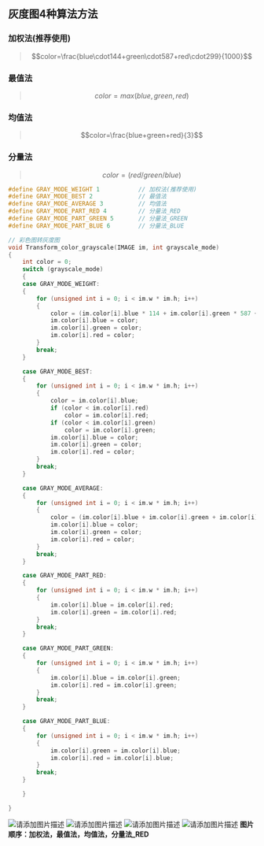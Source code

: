 ## 灰度图4种算法方法
### 加权法(推荐使用)
>$$color=\frac{blue\cdot144+green\cdot587+red\cdot299}{1000}$$
### 最值法
>$$color=max(blue,green,red)$$
### 均值法
>$$color=\frac{blue+green+red}{3}$$
### 分量法
>$$color=(red/green/blue)$$

```c
#define GRAY_MODE_WEIGHT 1           // 加权法(推荐使用)
#define GRAY_MODE_BEST 2             // 最值法
#define GRAY_MODE_AVERAGE 3          // 均值法
#define GRAY_MODE_PART_RED 4         // 分量法_RED
#define GRAY_MODE_PART_GREEN 5       // 分量法_GREEN
#define GRAY_MODE_PART_BLUE 6        // 分量法_BLUE

// 彩色图转灰度图
void Transform_color_grayscale(IMAGE im, int grayscale_mode)
{
    int color = 0;
    switch (grayscale_mode)
    {
    case GRAY_MODE_WEIGHT:
    {
        for (unsigned int i = 0; i < im.w * im.h; i++)
        {
            color = (im.color[i].blue * 114 + im.color[i].green * 587 + im.color[i].red * 299) / 1000;
            im.color[i].blue = color;
            im.color[i].green = color;
            im.color[i].red = color;
        }
        break;
    }

    case GRAY_MODE_BEST:
    {
        for (unsigned int i = 0; i < im.w * im.h; i++)
        {
            color = im.color[i].blue;
            if (color < im.color[i].red)
                color = im.color[i].red;
            if (color < im.color[i].green)
                color = im.color[i].green;
            im.color[i].blue = color;
            im.color[i].green = color;
            im.color[i].red = color;
        }
        break;
    }

    case GRAY_MODE_AVERAGE:
    {
        for (unsigned int i = 0; i < im.w * im.h; i++)
        {
            color = (im.color[i].blue + im.color[i].green + im.color[i].red) / 3;
            im.color[i].blue = color;
            im.color[i].green = color;
            im.color[i].red = color;
        }
        break;
    }

    case GRAY_MODE_PART_RED:
    {
        for (unsigned int i = 0; i < im.w * im.h; i++)
        {
            im.color[i].blue = im.color[i].red;
            im.color[i].green = im.color[i].red;
        }
        break;
    }

    case GRAY_MODE_PART_GREEN:
    {
        for (unsigned int i = 0; i < im.w * im.h; i++)
        {
            im.color[i].blue = im.color[i].green;
            im.color[i].red = im.color[i].green;
        }
        break;
    }

    case GRAY_MODE_PART_BLUE:
    {
        for (unsigned int i = 0; i < im.w * im.h; i++)
        {
            im.color[i].green = im.color[i].blue;
            im.color[i].red = im.color[i].blue;
        }
        break;
    }

    }

}
```
![请添加图片描述](https://img-blog.csdnimg.cn/8b4af440b90b4a2593abdf439842309e.bmp?x-oss-process=image/watermark,type_ZHJvaWRzYW5zZmFsbGJhY2s,shadow_50,text_Q1NETiBA5aKo5bCYX01P,size_12,color_FFFFFF,t_70,g_se,x_16)
![请添加图片描述](https://img-blog.csdnimg.cn/438009844d8842a69b24e5ff2cb08188.bmp?x-oss-process=image/watermark,type_ZHJvaWRzYW5zZmFsbGJhY2s,shadow_50,text_Q1NETiBA5aKo5bCYX01P,size_12,color_FFFFFF,t_70,g_se,x_16)
![请添加图片描述](https://img-blog.csdnimg.cn/4528184df1844236b7e0bcb3d430d619.bmp?x-oss-process=image/watermark,type_ZHJvaWRzYW5zZmFsbGJhY2s,shadow_50,text_Q1NETiBA5aKo5bCYX01P,size_12,color_FFFFFF,t_70,g_se,x_16)
![请添加图片描述](https://img-blog.csdnimg.cn/2afa795135734dada513984b82e5ca82.bmp?x-oss-process=image/watermark,type_ZHJvaWRzYW5zZmFsbGJhY2s,shadow_50,text_Q1NETiBA5aKo5bCYX01P,size_12,color_FFFFFF,t_70,g_se,x_16)
**图片顺序：加权法，最值法，均值法，分量法_RED** 
&emsp; 